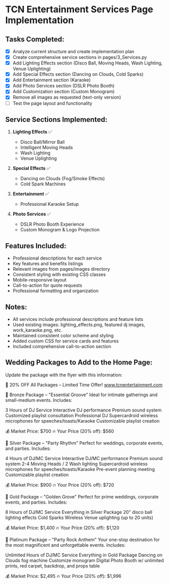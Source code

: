 # TCN Entertainment Services Page Implementation

## Tasks Completed:
- [x] Analyze current structure and create implementation plan
- [x] Create comprehensive service sections in pages/3_Services.py
- [x] Add Lighting Effects section (Disco Ball, Moving Heads, Wash Lighting, Venue Uplighting)
- [x] Add Special Effects section (Dancing on Clouds, Cold Sparks)
- [x] Add Entertainment section (Karaoke)
- [x] Add Photo Services section (DSLR Photo Booth)
- [x] Add Customization section (Custom Monogram)
- [x] Remove all images as requested (text-only version)
- [ ] Test the page layout and functionality

## Service Sections Implemented:
1. **Lighting Effects** ✅
   - Disco Ball/Mirror Ball
   - Intelligent Moving Heads
   - Wash Lighting
   - Venue Uplighting

2. **Special Effects** ✅
   - Dancing on Clouds (Fog/Smoke Effects)
   - Cold Spark Machines

3. **Entertainment** ✅
   - Professional Karaoke Setup

4. **Photo Services** ✅
   - DSLR Photo Booth Experience
   - Custom Monogram & Logo Projection

## Features Included:
- Professional descriptions for each service
- Key features and benefits listings
- Relevant images from pages/images directory
- Consistent styling with existing CSS classes
- Mobile-responsive layout
- Call-to-action for quote requests
- Professional formatting and organization

## Notes:
- All services include professional descriptions and feature lists
- Used existing images: lighting_effects.png, featured dj images, work_karaoke.png, etc.
- Maintained consistent color scheme and styling
- Added custom CSS for service cards and features
- Included comprehensive call-to-action section

## Wedding Packages to Add to the Home Page:
Update the package with the flyer with this information: 

🎉 20% OFF All Packages – Limited Time Offer!
www.tcnentertainment.com

🥉 Bronze Package – "Essential Groove"
Ideal for intimate gatherings and small-medium events.
Includes:

3 Hours of DJ Service
Interactive DJ performance
Premium sound system
Customized playlist consultation
Professional DJ
Supercardroid wireless microphones for speeches/toasts/Karaoke
Customizable playlist creation

💰 Market Price: $700
🔥 Your Price (20% off): $560

🥈 Silver Package – "Party Rhythm"
Perfect for weddings, corporate events, and parties.
Includes:

4 Hours of DJ/MC Service
Interactive DJ/MC performance
Premium sound system
2-4 Moving Heads / 2 Wash lighting
Supercardroid wireless microphones for speeches/toasts/Karaoke
Pre-event planning meeting
Customizable playlist creation

💰 Market Price: $900
🔥 Your Price (20% off): $720

🥇 Gold Package – "Golden Grove"
Perfect for prime weddings, corporate events, and parties.
Includes:

8 Hours of DJ/MC Service
Everything in Silver Package
20" disco ball lighting effects
Cold Sparks
Wireless Venue uplighting (up to 20 units)

💰 Market Price: $1,400
🔥 Your Price (20% off): $1,120

💎 Platinum Package – "Party Rock Anthem"
Your one-stop destination for the most magnificent and unforgettable events.
Includes:

Unlimited Hours of DJ/MC Service
Everything in Gold Package
Dancing on Clouds fog machine
Customize monogram
Digital Photo Booth w/ unlimited prints, red carpet, backdrop, and props table

💰 Market Price: $2,495 
🔥 Your Price (20% off): $1,996
